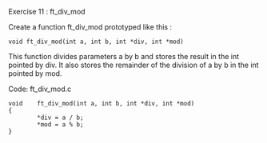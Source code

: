 Exercise 11 : ft_div_mod

Create a function ft_div_mod prototyped like this :

    void ft_div_mod(int a, int b, int *div, int *mod)

This function divides parameters a by b and stores the result in the int pointed by
div. It also stores the remainder of the division of a by b in the int pointed by mod.

Code:
ft_div_mod.c

    void    ft_div_mod(int a, int b, int *div, int *mod)
    {
            *div = a / b;
            *mod = a % b;
    }
